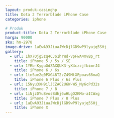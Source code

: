```yaml
---
layout: produk-casinghp
title: Dota 2 Terrorblade iPhone Case
categories: iphone

# Produk
product-title: Dota 2 Terrorblade iPhone Case
harga: 90000
sku: hn-2978
image-drive: 1aEwA93JiuaJWcDjlGD9wP9lyajq5SHj_
gallery:
  - url: 1hX7Ojg5zq4CJo1hrWd-vpFwA4XvBp_rt
    title: iPhone 5 / 5s / SE
  - url: 1YRb-KyguGdZAXQUK3-yX4czzjfbimrJ4
    title: iPhone 6 / 6s
  - url: 1tnSue2q0PXG48T2zZ49MtXPpoas68maQ
    title: iPhone 6 Plus / 6s Plus
  - url: 15Nyu3XH9ilJCZAC2U6W-W5_My6cPd32s
    title: iPhone 7 / 8
  - url: 1iNjzDYu8vosBdhj6wHLgO2KMo-aICWxg
    title: iPhone 7 Plus / 8 Plus
  - url: 1aEwA93JiuaJWcDjlGD9wP9lyajq5SHj_
    title: iPhone X
---
```

